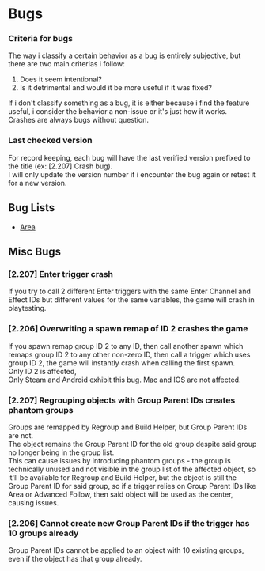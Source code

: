 # Bugs
### Criteria for bugs

The way i classify a certain behavior as a bug is entirely subjective, but there are two main criterias i follow:

1. Does it seem intentional?  
2. Is it detrimental and would it be more useful if it was fixed?

If i don't classify something as a bug, it is either because i find the feature useful, i consider the behavior a non-issue or it's just how it works.  
Crashes are always bugs without question.

### Last checked version

For record keeping, each bug will have the last verified version prefixed to the title (ex: \[2.207\] Crash bug).  
I will only update the version number if i encounter the bug again or retest it for a new version.

## Bug Lists

* [Area](?tab=t.0#heading=h.x7xvu6574osi)

## Misc Bugs

### \[2.207\] Enter trigger crash

If you try to call 2 different Enter triggers with the same Enter Channel and Effect IDs but different values for the same variables, the game will crash in playtesting.

### \[2.206\] Overwriting a spawn remap of ID 2 crashes the game

If you spawn remap group ID 2 to any ID, then call another spawn which remaps group ID 2 to any other non-zero ID, then call a trigger which uses group ID 2, the game will instantly crash when calling the first spawn.  
Only ID 2 is affected,  
Only Steam and Android exhibit this bug. Mac and IOS are not affected.

### \[2.207\] Regrouping objects with Group Parent IDs creates phantom groups

Groups are remapped by Regroup and Build Helper, but Group Parent IDs are not.  
The object remains the Group Parent ID for the old group despite said group no longer being in the group list.  
This can cause issues by introducing phantom groups \- the group is technically unused and not visible in the group list of the affected object, so it'll be available for Regroup and Build Helper, but the object is still the Group Parent ID for said group, so if a trigger relies on Group Parent IDs like Area or Advanced Follow, then said object will be used as the center, causing issues.

### \[2.206\] Cannot create new Group Parent IDs if the trigger has 10 groups already

Group Parent IDs cannot be applied to an object with 10 existing groups, even if the object has that group already.
